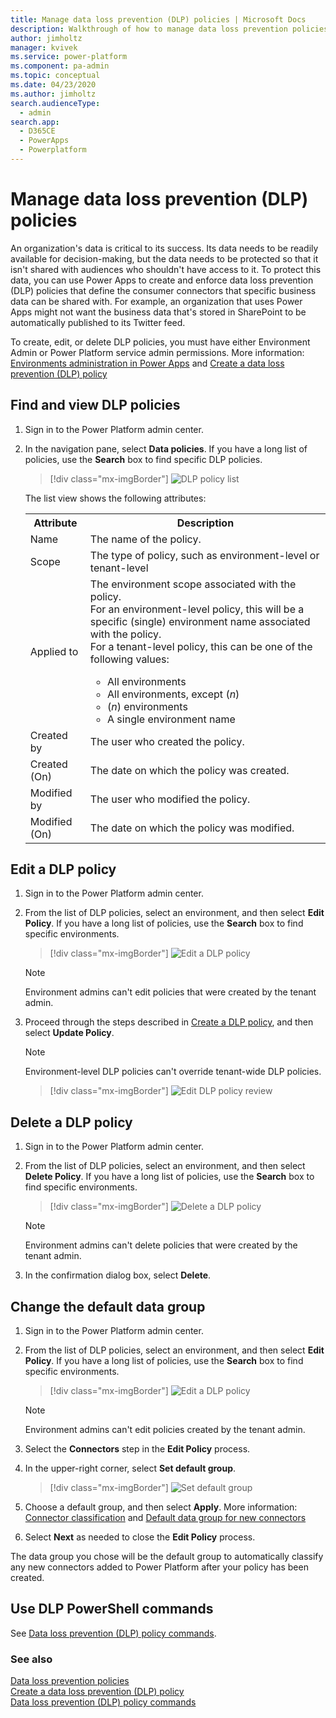 ```yaml
---
title: Manage data loss prevention (DLP) policies | Microsoft Docs
description: Walkthrough of how to manage data loss prevention policies for Power Apps.
author: jimholtz
manager: kvivek
ms.service: power-platform
ms.component: pa-admin
ms.topic: conceptual
ms.date: 04/23/2020
ms.author: jimholtz
search.audienceType: 
  - admin
search.app: 
  - D365CE
  - PowerApps
  - Powerplatform
---
```


# Manage data loss prevention (DLP) policies

An organization's data is critical to its success. Its data needs to be readily available for decision-making, but the data needs to be protected so that it isn't shared with audiences who shouldn't have access to it. To protect this data, you can use Power Apps to create and enforce data loss prevention (DLP) policies that define the consumer connectors that specific business data can be shared with. For example, an organization that uses Power Apps might not want the business data that's stored in SharePoint to be automatically published to its Twitter feed.

To create, edit, or delete DLP policies, you must have either Environment Admin or Power Platform service admin permissions. More information: [Environments administration in Power Apps](environments-administration.md) and [Create a data loss prevention (DLP) policy](create-dlp-policy.md)

## Find and view DLP policies

1. Sign in to the Power Platform admin center.

2. In the navigation pane, select **Data policies**. If you have a long list of policies, use the **Search** box to find specific DLP policies.

   > [!div class="mx-imgBorder"] 
   > ![DLP policy list](media/dlp-policy-list-view.png "DLP policy list")

   The list view shows the following attributes:

   <table style="width:100%">
   <tr>
   <th>Attribute</th>
   <th>Description</th>
   </tr>
   <tr>
   <td width="20%"> Name</td>
   <td width="80%"> The name of the policy. </td>
   </tr>
   <tr>
   <td width="20%"> Scope</td>
   <td width="80%"> The type of policy, such as environment-level or tenant-level </td>
   </tr>
   <tr>
   <td width="20%"> Applied to</td>
   <td width="80%"> The environment scope associated with the policy.<br />For an environment-level policy, this will be a specific (single) environment name associated with the policy. <br /> For a tenant-level policy, this can be one of the following values:<br /><ul><li>All environments</li><li>All environments, except (<i>n</i>)</li><li> (<i>n</i>) environments</li><li>A single environment name</li></ul> </td>
   </tr>
   <tr>
   <td width="20%"> Created by  </td>
   <td width="80%">   The user who created the policy.   </td>
   </tr>
   <tr>
   <td width="20%"> Created (On) </td>
   <td width="80%"> The date on which the policy was created.  </td>
   </tr>
      <tr>
   <td width="20%"> Modified by  </td>
   <td width="80%">   The user who modified the policy.   </td>
   </tr>
   <tr>
   <td width="20%"> Modified (On) </td>
   <td width="80%"> The date on which the policy was modified.  </td>
   </tr>
   </table>

## Edit a DLP policy

1. Sign in to the Power Platform admin center.

2. From the list of DLP policies, select an environment, and then select **Edit Policy**. If you have a long list of policies, use the **Search** box to find specific environments.

   > [!div class="mx-imgBorder"] 
   > ![Edit a DLP policy](media/dlp-edit-policy.png "Edit a DLP policy")

   > [!NOTE]
   > Environment admins can't edit policies<!--Edit okay? --> that were created by the tenant admin.

3. Proceed through the steps described in [Create a DLP policy](create-dlp-policy.md), and then select **Update Policy**.

   > [!NOTE]
   > Environment-level DLP policies can't override tenant-wide DLP policies.

   > [!div class="mx-imgBorder"] 
   > ![Edit DLP policy review](media/dlp-edit-policy-review.png "Edit DLP policy review")

## Delete a DLP policy

1. Sign in to the Power Platform admin center.

2. From the list of DLP policies, select an environment, and then select **Delete Policy**. If you have a long list of policies, use the **Search** box to find specific environments.

   > [!div class="mx-imgBorder"] 
   > ![Delete a DLP policy](media/dlp-delete-policy.png "Delete a DLP policy")

   > [!NOTE]
   > Environment admins can't delete policies<!--Edit okay?--> that were created by the tenant admin.

3. In the confirmation dialog box, select **Delete**.

## Change the default data group

1. Sign in to the Power Platform admin center.

2. From the list of DLP policies, select an environment, and then select **Edit Policy**. If you have a long list of policies, use the **Search** box to find specific environments.<!--Suggest deleting the graphic; they already know how to get here.-->

   > [!div class="mx-imgBorder"] 
   > ![Edit a DLP policy](media/dlp-edit-policy.png "Edit a DLP policy")

   > [!NOTE]
   > Environment admins can't edit policies<!--Edit okay?--> created by the tenant admin.

3. Select the **Connectors** step in the **Edit Policy** process.

4. In the upper-right corner, select **Set default group**.

   > [!div class="mx-imgBorder"] 
   > ![Set default group](media/dlp-edit-default-group.png "Set default group")

5. Choose a default group, and then select **Apply**. More information: [Connector classification](wp-data-loss-prevention.md#connector-classification) and [Default data group for new connectors](wp-data-loss-prevention.md#default-data-group-for-new-connectors)

6. Select **Next** as needed to close the **Edit Policy** process.

The data group you chose will be the default group to automatically classify any new connectors added to Power Platform after your policy has been created. 
<!--The following random-seeming H2 should be a note somewhere else, not this slim and underwhelming section tucked at the end of the article.  -->
## Use DLP PowerShell commands
See [Data loss prevention (DLP) policy commands](powerapps-powershell.md#data-loss-prevention-dlp-policy-commands).

### See also

[Data loss prevention policies](wp-data-loss-prevention.md) <br />
[Create a data loss prevention (DLP) policy](create-dlp-policy.md) <br />
[Data loss prevention (DLP) policy commands](powerapps-powershell.md#data-loss-prevention-dlp-policy-commands)